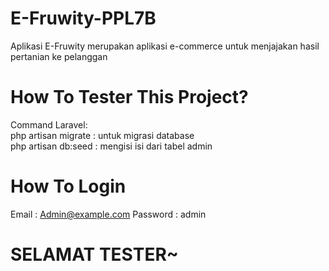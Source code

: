 # E-Fruwity-PPL7B
Aplikasi E-Fruwity merupakan aplikasi e-commerce untuk menjajakan hasil pertanian ke pelanggan
<br>

# How To Tester This Project?
Command Laravel:
<br>
php artisan migrate : untuk migrasi database
<br>
php artisan db:seed  : mengisi isi dari tabel admin

# How To Login
Email : Admin@example.com
Password : admin

# SELAMAT TESTER~
